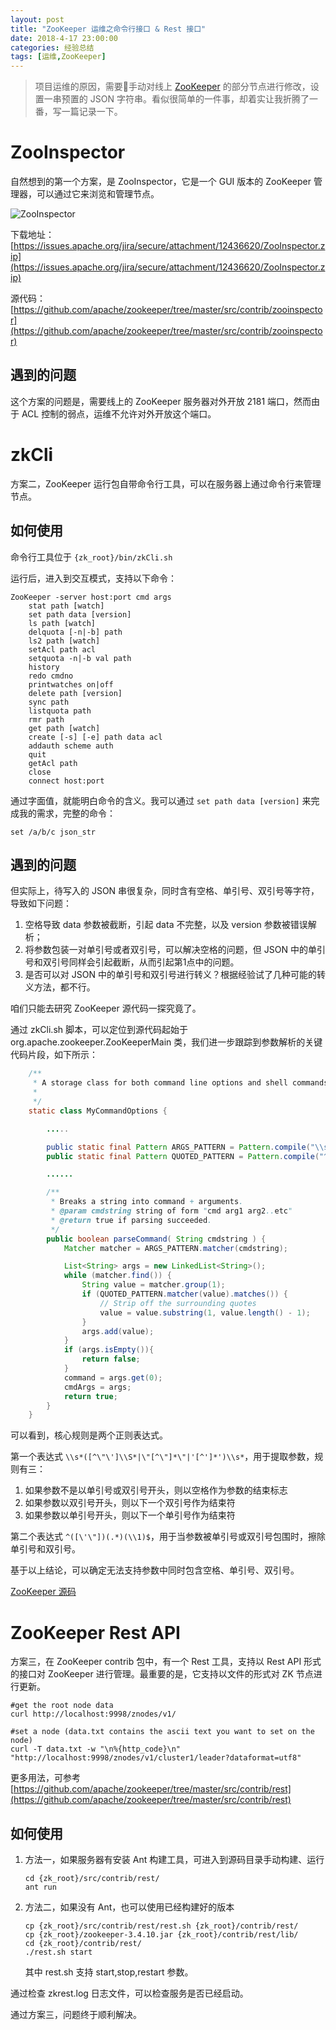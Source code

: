 ```yaml
---
layout: post
title: "ZooKeeper 运维之命令行接口 & Rest 接口"
date: 2018-4-17 23:00:00
categories: 经验总结
tags: [运维,ZooKeeper]
---
```


> 项目运维的原因，需要手动对线上 [ZooKeeper](https://zookeeper.apache.org/) 的部分节点进行修改，设置一串预置的 JSON 字符串。看似很简单的一件事，却着实让我折腾了一番，写一篇记录一下。

<!-- more -->

# ZooInspector

自然想到的第一个方案，是 ZooInspector，它是一个 GUI 版本的 ZooKeeper 管理器，可以通过它来浏览和管理节点。

![ZooInspector](https://i.imgur.com/emSRNjl.png)

下载地址：
[https://issues.apache.org/jira/secure/attachment/12436620/ZooInspector.zip](https://issues.apache.org/jira/secure/attachment/12436620/ZooInspector.zip)

源代码：
[https://github.com/apache/zookeeper/tree/master/src/contrib/zooinspector](https://github.com/apache/zookeeper/tree/master/src/contrib/zooinspector)

## 遇到的问题
这个方案的问题是，需要线上的 ZooKeeper 服务器对外开放 2181 端口，然而由于 ACL 控制的弱点，运维不允许对外开放这个端口。

# zkCli

方案二，ZooKeeper 运行包自带命令行工具，可以在服务器上通过命令行来管理节点。

## 如何使用

命令行工具位于 `{zk_root}/bin/zkCli.sh`

运行后，进入到交互模式，支持以下命令：

```
ZooKeeper -server host:port cmd args
	stat path [watch]
	set path data [version]
	ls path [watch]
	delquota [-n|-b] path
	ls2 path [watch]
	setAcl path acl
	setquota -n|-b val path
	history 
	redo cmdno
	printwatches on|off
	delete path [version]
	sync path
	listquota path
	rmr path
	get path [watch]
	create [-s] [-e] path data acl
	addauth scheme auth
	quit 
	getAcl path
	close 
	connect host:port
```

通过字面值，就能明白命令的含义。我可以通过 `set path data [version]` 来完成我的需求，完整的命令：

`set /a/b/c json_str`

## 遇到的问题

但实际上，待写入的 JSON 串很复杂，同时含有空格、单引号、双引号等字符，导致如下问题：

1. 空格导致 data 参数被截断，引起 data 不完整，以及 version 参数被错误解析；
2. 将参数包装一对单引号或者双引号，可以解决空格的问题，但 JSON 中的单引号和双引号同样会引起截断，从而引起第1点中的问题。
3. 是否可以对 JSON 中的单引号和双引号进行转义？根据经验试了几种可能的转义方法，都不行。

咱们只能去研究 ZooKeeper 源代码一探究竟了。

通过 zkCli.sh 脚本，可以定位到源代码起始于 org.apache.zookeeper.ZooKeeperMain 类，我们进一步跟踪到参数解析的关键代码片段，如下所示：

```java
    /**
     * A storage class for both command line options and shell commands.
     *
     */
    static class MyCommandOptions {

        .....

        public static final Pattern ARGS_PATTERN = Pattern.compile("\\s*([^\"\']\\S*|\"[^\"]*\"|'[^']*')\\s*");
        public static final Pattern QUOTED_PATTERN = Pattern.compile("^([\'\"])(.*)(\\1)$");

        ......

        /**
         * Breaks a string into command + arguments.
         * @param cmdstring string of form "cmd arg1 arg2..etc"
         * @return true if parsing succeeded.
         */
        public boolean parseCommand( String cmdstring ) {
            Matcher matcher = ARGS_PATTERN.matcher(cmdstring);

            List<String> args = new LinkedList<String>();
            while (matcher.find()) {
                String value = matcher.group(1);
                if (QUOTED_PATTERN.matcher(value).matches()) {
                    // Strip off the surrounding quotes
                    value = value.substring(1, value.length() - 1);
                }
                args.add(value);
            }
            if (args.isEmpty()){
                return false;
            }
            command = args.get(0);
            cmdArgs = args;
            return true;
        }
    }
```

可以看到，核心规则是两个正则表达式。

第一个表达式 `\\s*([^\"\']\\S*|\"[^\"]*\"|'[^']*')\\s*`，用于提取参数，规则有三：

1. 如果参数不是以单引号或双引号开头，则以空格作为参数的结束标志
2. 如果参数以双引号开头，则以下一个双引号作为结束符
3. 如果参数以单引号开头，则以下一个单引号作为结束符

第二个表达式 `^([\'\"])(.*)(\\1)$`，用于当参数被单引号或双引号包围时，擦除单引号和双引号。

基于以上结论，可以确定无法支持参数中同时包含空格、单引号、双引号。

[ZooKeeper 源码](https://github.com/apache/zookeeper)

# ZooKeeper Rest API

方案三，在 ZooKeeper contrib 包中，有一个 Rest 工具，支持以 Rest API 形式的接口对 ZooKeeper 进行管理。最重要的是，它支持以文件的形式对 ZK 节点进行更新。

```
#get the root node data
curl http://localhost:9998/znodes/v1/

#set a node (data.txt contains the ascii text you want to set on the node)
curl -T data.txt -w "\n%{http_code}\n" "http://localhost:9998/znodes/v1/cluster1/leader?dataformat=utf8"
```

更多用法，可参考 [https://github.com/apache/zookeeper/tree/master/src/contrib/rest](https://github.com/apache/zookeeper/tree/master/src/contrib/rest)

## 如何使用

1. 方法一，如果服务器有安装 Ant 构建工具，可进入到源码目录手动构建、运行
   ```
   cd {zk_root}/src/contrib/rest/
   ant run
   ```

2. 方法二，如果没有 Ant，也可以使用已经构建好的版本
   ```
   cp {zk_root}/src/contrib/rest/rest.sh {zk_root}/contrib/rest/
   cp {zk_root}/zookeeper-3.4.10.jar {zk_root}/contrib/rest/lib/
   cd {zk_root}/contrib/rest/
   ./rest.sh start
   ```
   其中 rest.sh 支持 start,stop,restart 参数。

通过检查 zkrest.log 日志文件，可以检查服务是否已经启动。

通过方案三，问题终于顺利解决。